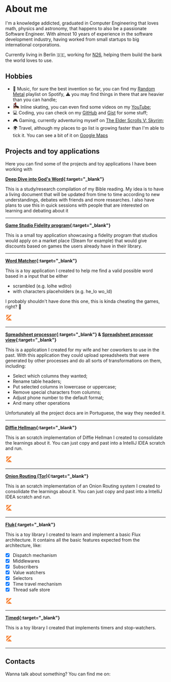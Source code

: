 # About me

I'm a knowledge addicted, graduated in Computer Engineering that loves math, physics and astronomy, that happens to also be a passionate Software Engineer.
With almost 10 years of experience in the software development industry, having worked from small startups to big international corporations.

Currently living in Berlin :de:, working for [N26](https://n26.com/en-de), helping them build the bank the world loves to use.

## Hobbies

* :metal: Music, for sure the best invention so far, you can find my [Random Metal](https://open.spotify.com/playlist/7BsDMcxfQoMMeHNk5KCN6G?si=Kmg6rCkyR2qjH_JtqedAmw) playlist on Spotify, :warning: you may find things in there that are heavier than you can handle;
* <img src="assets/emoji/inline.png" width="20"> Inline skating, you can even find some videos on my [YouTube](https://www.youtube.com/c/BrunoMachadob/videos);
* :computer: Coding, you can check on my [GitHub](https://github.com/Brunomachadob) and [Gist](https://gist.github.com/Brunomachadob) for some stuff;
* :video_game: Gaming, currently adventuring myself on [The Elder Scrolls V: Skyrim](https://elderscrolls.bethesda.net/en/skyrim);
* :earth_africa: Travel, although my places to go list is growing faster than I'm able to tick it. You can see a bit of it on [Google Maps](https://maps.app.goo.gl/efL7xVutPsbvhK7B6)

## Projects and toy applications

Here you can find some of the projects and toy applications I have been working with

**[Deep Dive into God's Word](https://brunomb.com/ddgw){:target="_blank"}**

This is a study/research compilation of my Bible reading.
My idea is to have a living document that will be updated from time to time according to new understandings, debates with friends and more researches.
I also have plans to use this in quick sessions with people that are interested on learning and debating about it

<i title="Html5" class="lang-icon devicon-html5-plain colored"></i>
<i title="Sass" class="lang-icon devicon-sass-original colored"></i>
<i title="GitHub Pages" class="lang-icon devicon-github-plain colored"></i>

---

**[Game Studio Fidelity program](https://brunomb.com/smart-game-discounts){:target="_blank"}**

This is a small toy application showcasing a fidelity program that studios would apply on a market place (Steam for example) 
that would give discounts based on games the users already have in their library.

<i title="React" class="lang-icon devicon-react-original colored"></i>
<i title="GitHub Pages" class="lang-icon devicon-github-plain colored"></i>

---

**[Word Matcher](https://github.com/Brunomachadob/word-matcher){:target="_blank"}**

This is a toy application I created to help me find a valid possible word based in a input that be either
* scrambled (e.g. lolhe wdlro)
* with characters placeholders (e.g. he_lo wo_ld)

I probably shouldn't have done this one, this is kinda cheating the games, right? :grimacing:

<svg class="lang-icon" xmlns="http://www.w3.org/2000/svg" x="0px" y="0px" width="24" height="24" viewBox="0 0 24 24" style="fill:#F8873C;">
    <title>Kotlin</title>
    <path d="M11.59 3L3 11.59V4c0-.552.448-1 1-1H11.59zM18.88 4.71L9.58 14l-6.46 6.46C3.04 20.32 3 20.17 3 20v-5.59L14.41 3h3.76C19.07 3 19.51 4.08 18.88 4.71zM18.586 21H5.42l7.785-7.795 6.087 6.087C19.923 19.923 19.477 21 18.586 21z">
    </path>
</svg>

---

**[Spreadsheet processor](https://github.com/Brunomachadob/ProcessadorPlanilha){:target="_blank"} & [Spreadsheet processor view](https://brunomb.com/ProcessadorPlanilhaView/){:target="_blank"}**

This is a application I created for my wife and her coworkers to use in the past.
With this application they could upload spreadsheets that were generated by other processes and do all sorts of transformations on them, including:
* Select which columns they wanted;
* Rename table headers;
* Put selected columns in lowercase or uppercase;
* Remove special characters from columns;
* Adjust phone number to the default format;
* And many other operations

Unfortunately all the project docs are in Portuguese, the way they needed it.

<i title="React" class="lang-icon devicon-react-original colored"></i>
<i title="Java" class="lang-icon devicon-java-plain colored"></i>
<i title="App Engine" class="lang-icon devicon-google-plain colored"></i>
<i title="GitHub Pages" class="lang-icon devicon-github-plain colored"></i>

---

**[Diffie Hellman](https://gist.github.com/Brunomachadob/34f39128df8fef369a647bdbb8f6d44b){:target="_blank"}**

This is an scratch implementation of Diffie Hellman I created to consolidate the learnings about it.
You can just copy and past into a IntelliJ IDEA scratch and run.

<svg class="lang-icon" xmlns="http://www.w3.org/2000/svg" x="0px" y="0px" width="24" height="24" viewBox="0 0 24 24" style="fill:#F8873C;">
    <title>Kotlin</title>
    <path d="M11.59 3L3 11.59V4c0-.552.448-1 1-1H11.59zM18.88 4.71L9.58 14l-6.46 6.46C3.04 20.32 3 20.17 3 20v-5.59L14.41 3h3.76C19.07 3 19.51 4.08 18.88 4.71zM18.586 21H5.42l7.785-7.795 6.087 6.087C19.923 19.923 19.477 21 18.586 21z">
    </path>
</svg>

---

**[Onion Routing (Tor)](https://gist.github.com/Brunomachadob/ff675e893328c5adc439aeec078bee37){:target="_blank"}**

This is an scratch implementation of an Onion Routing system I created to consolidate the learnings about it.
You can just copy and past into a IntelliJ IDEA scratch and run.

<svg class="lang-icon" xmlns="http://www.w3.org/2000/svg" x="0px" y="0px" width="24" height="24" viewBox="0 0 24 24" style="fill:#F8873C;">
    <title>Kotlin</title>
    <path d="M11.59 3L3 11.59V4c0-.552.448-1 1-1H11.59zM18.88 4.71L9.58 14l-6.46 6.46C3.04 20.32 3 20.17 3 20v-5.59L14.41 3h3.76C19.07 3 19.51 4.08 18.88 4.71zM18.586 21H5.42l7.785-7.795 6.087 6.087C19.923 19.923 19.477 21 18.586 21z">
    </path>
</svg>

---

**[Fluk](https://github.com/Brunomachadob/fluk){:target="_blank"}**

This is a toy library I created to learn and implement a basic Flux architecture.
It contains all the basic features expected from the architecture, like:
- [x]  Dispatch mechanism
- [x]  Middlewares
- [x]  Subscribers
- [x]  Value watchers
- [x]  Selectors
- [x]  Time travel mechanism
- [x]  Thread safe store

<svg class="lang-icon" xmlns="http://www.w3.org/2000/svg" x="0px" y="0px" width="24" height="24" viewBox="0 0 24 24" style="fill:#F8873C;">
    <title>Kotlin</title>
    <path d="M11.59 3L3 11.59V4c0-.552.448-1 1-1H11.59zM18.88 4.71L9.58 14l-6.46 6.46C3.04 20.32 3 20.17 3 20v-5.59L14.41 3h3.76C19.07 3 19.51 4.08 18.88 4.71zM18.586 21H5.42l7.785-7.795 6.087 6.087C19.923 19.923 19.477 21 18.586 21z">
    </path>
</svg>

---

**[Timed](https://github.com/Brunomachadob/timed){:target="_blank"}**

This is a toy library I created that implements timers and stop-watchers.

<svg class="lang-icon" xmlns="http://www.w3.org/2000/svg" x="0px" y="0px" width="24" height="24" viewBox="0 0 24 24" style="fill:#F8873C;">
    <title>Kotlin</title>
    <path d="M11.59 3L3 11.59V4c0-.552.448-1 1-1H11.59zM18.88 4.71L9.58 14l-6.46 6.46C3.04 20.32 3 20.17 3 20v-5.59L14.41 3h3.76C19.07 3 19.51 4.08 18.88 4.71zM18.586 21H5.42l7.785-7.795 6.087 6.087C19.923 19.923 19.477 21 18.586 21z">
    </path>
</svg>

---

## Contacts

Wanna talk about something? You can find me on:

<div class="contacts">
    <a title="Email" href="mailto:brunomb.web@gmail.com" target="_blank">
        <i class="contact-icon devicon-google-plain colored"></i>
    </a>
    <a title="LinkedIn" href="https://www.linkedin.com/in/brunomachadob/" target="_blank">
        <i class="contact-icon devicon-linkedin-plain colored"></i>
    </a>
    <a title="Facebook" href="https://www.facebook.com/b.machadob/" target="_blank">
        <i class="contact-icon devicon-facebook-plain colored"></i>
    </a>
</div>
